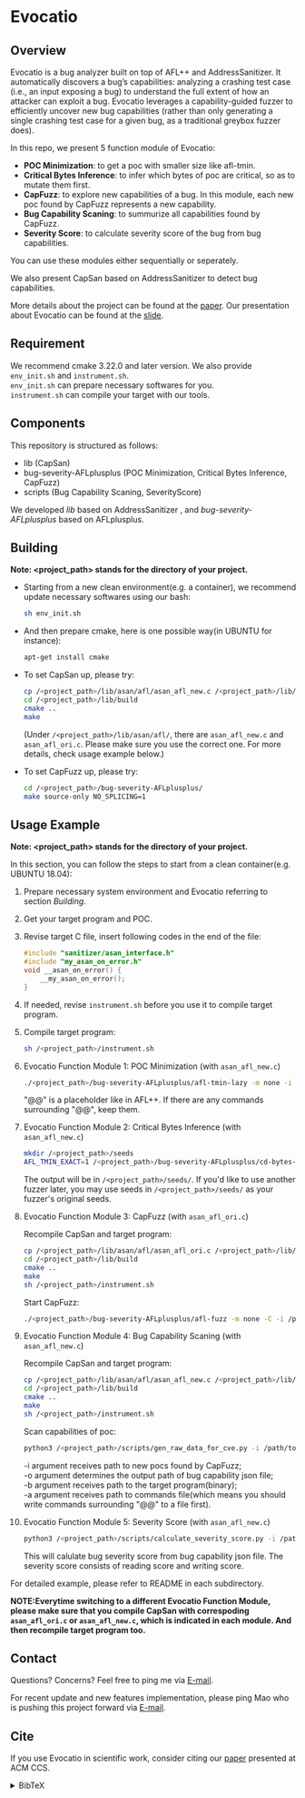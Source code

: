 # Evocatio

## Overview

Evocatio is a bug analyzer built on top of AFL++ and AddressSanitizer. It automatically discovers a bug’s capabilities: analyzing a crashing test case (i.e., an input exposing a bug) to understand the full extent of how an attacker can exploit a bug. Evocatio leverages a capability-guided fuzzer to efficiently uncover new bug capabilities (rather than only generating a single crashing test case for a given bug, as a traditional greybox fuzzer does).

In this repo, we present 5 function module of Evocatio:

- **POC Minimization**: to get a poc with smaller size like afl-tmin.
- **Critical Bytes Inference**: to infer which bytes of poc are critical, so as to mutate them first.
- **CapFuzz**: to explore new capabilities of a bug. In this module, each new poc found by CapFuzz represents a new capability.
- **Bug Capability Scaning**: to summurize all capabilities found by CapFuzz.
- **Severity Score**: to calculate severity score of the bug from bug capabilities.

You can use these modules either sequentially or seperately.

We also present CapSan based on AddressSanitizer to detect bug capabilities.

More details about the project can be found at the [paper](https://hexhive.epfl.ch/publications/files/22CCS.pdf). Our presentation about Evocatio can be found at the [slide](https://hexhive.epfl.ch/publications/files/22CCS-presentation.pdf).

## Requirement

We recommend cmake 3.22.0 and later version. We also provide `env_init.sh` and `instrument.sh`.  
`env_init.sh` can prepare necessary softwares for you.  
`instrument.sh` can compile your target with our tools.

## Components

This repository is structured as follows:

- lib (CapSan)
- bug-severity-AFLplusplus (POC Minimization, Critical Bytes Inference, CapFuzz)
- scripts (Bug Capability Scaning, SeverityScore)

We developed *lib* based on AddressSanitizer , and *bug-severity-AFLplusplus* based on AFLplusplus.

## Building

**Note: <project_path> stands for the directory of your project.**

- Starting from a new clean environment(e.g. a container), we recommend update necessary softwares using our bash:

    ```bash
    sh env_init.sh
    ```

- And then prepare cmake, here is one possible way(in UBUNTU for instance):

    ```bash
    apt-get install cmake
    ```

- To set CapSan up, please try:

    ```bash
    cp /<project_path>/lib/asan/afl/asan_afl_new.c /<project_path>/lib/asan/afl/asan_afl.c
    cd /<project_path>/lib/build
    cmake ..
    make
    ```

    (Under `/<project_path>/lib/asan/afl/`, there are `asan_afl_new.c` and `asan_afl_ori.c`. Please make sure you use the correct one. For more details, check usage example below.)

- To set CapFuzz up, please try:

    ```bash
    cd /<project_path>/bug-severity-AFLplusplus/
    make source-only NO_SPLICING=1
    ```

## Usage Example

**Note: <project_path> stands for the directory of your project.**

In this section, you can follow the steps to start from a clean container(e.g. UBUNTU 18.04):

1. Prepare necessary system environment and Evocatio referring to section *Building*.

2. Get your target program and POC.

3. Revise target C file, insert following codes in the end of the file:

    ```C
    #include "sanitizer/asan_interface.h"
    #include "my_asan_on_error.h"
    void __asan_on_error() {
        __my_asan_on_error();
    }
    ```

4. If needed, revise `instrument.sh` before you use it to compile target program.

5. Compile target program:

    ```bash
    sh /<project_path>/instrument.sh
    ```

6. Evocatio Function Module 1: POC Minimization (with `asan_afl_new.c`)

    ```bash
    ./<project_path>/bug-severity-AFLplusplus/afl-tmin-lazy -m none -i /path/to/original/poc -o /path/to/minimized/poc -- /path/to/target/program @@
    ```

    "@@" is a placeholder like in AFL++. If there are any commands surrounding "@@", keep them.

7. Evocatio Function Module 2: Critical Bytes Inference (with `asan_afl_new.c`)

    ```bash
    mkdir /<project_path>/seeds
    AFL_TMIN_EXACT=1 /<project_path>/bug-severity-AFLplusplus/cd-bytes-identifier -m none -i /path/to/poc -o /tmp/foo -g -c /tmp/constraints.res -k /<project_path>/seeds/ -- /path/to/target/program @@
    ```

    The output will be in `/<project_path>/seeds/`. If you'd like to use another fuzzer later, you may use seeds in `/<project_path>/seeds/` as your fuzzer's original seeds.

8. Evocatio Function Module 3: CapFuzz (with `asan_afl_ori.c`)

    Recompile CapSan and target program:

    ```bash
    cp /<project_path>/lib/asan/afl/asan_afl_ori.c /<project_path>/lib/asan/afl/asan_afl.c
    cd /<project_path>/lib/build
    cmake ..
    make
    sh /<project_path>/instrument.sh
    ```

    Start CapFuzz:

    ```bash
    ./<project_path>/bug-severity-AFLplusplus/afl-fuzz -m none -C -i /path/to/input/seeds/ -o /path/to/output/ -k /path/to/original/poc -- /path/to/target/program @@
    ```

9. Evocatio Function Module 4: Bug Capability Scaning (with `asan_afl_new.c`)

    Recompile CapSan and target program:

    ```bash
    cp /<project_path>/lib/asan/afl/asan_afl_new.c /<project_path>/lib/asan/afl/asan_afl.c
    cd /<project_path>/lib/build
    cmake ..
    make
    sh /<project_path>/instrument.sh
    ```

    Scan capabilities of poc:

    ```bash
    python3 /<project_path>/scripts/gen_raw_data_for_cve.py -i /path/to/new/crashes -o /path/to/bug/capability/json -b /path/to/target/program -a /path/to/commmands/file
    ```

    -i argument receives path to new pocs found by CapFuzz;  
    -o argument determines the output path of bug capability json file;  
    -b argument receives path to the target program(binary);  
    -a argument receives path to commands file(which means you should write commands surrounding "@@" to a file first).

10. Evocatio Function Module 5: Severity Score (with `asan_afl_new.c`)

    ```bash
    python3 /<project_path>/scripts/calculate_severity_score.py -i /path/to/bug/capability/json
    ```

    This will calulate bug severity score from bug capability json file. The severity score consists of reading score and writing score.

For detailed example, please refer to README in each subdirectory.

**NOTE:Everytime switching to a different Evocatio Function Module, please make sure that you compile CapSan with correspoding `asan_afl_ori.c` or `asan_afl_new.c`, which is indicated in each module. And then recompile target program too.**

## Contact

Questions? Concerns? Feel free to ping me via [E-mail](supermolejzy@gmail.com).

For recent update and new features implementation, please ping Mao who is pushing this project forward via [E-mail](maolc93@126.com).

## Cite

If you use Evocatio in scientific work, consider citing our [paper](https://doi.org/10.1145/3548606.3560575) presented at ACM CCS.

<details>

<summary>BibTeX</summary>

```bibtex
@inproceedings{10.1145/3548606.3560575,
author = {Jiang, Zhiyuan and Gan, Shuitao and Herrera, Adrian and Toffalini, Flavio and Romerio, Lucio and Tang, Chaojing and Egele, Manuel and Zhang, Chao and Payer, Mathias},
title = {Evocatio: Conjuring Bug Capabilities from a Single PoC},
year = {2022},
isbn = {9781450394505},
publisher = {Association for Computing Machinery},
address = {New York, NY, USA},
url = {https://doi.org/10.1145/3548606.3560575},
doi = {10.1145/3548606.3560575},
booktitle = {Proceedings of the 2022 ACM SIGSAC Conference on Computer and Communications Security},
pages = {1599–1613},
numpages = {15},
keywords = {bug triaging, fuzzing, bug capability},
location = {Los Angeles, CA, USA},
series = {CCS '22}
}
```
</details>

